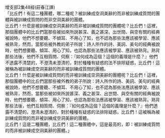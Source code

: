 增支部2集48經(莊春江譯)  
「比丘們！有這二種團體，哪二種呢？被訓練成空洞美辭的而非被訓練成質問的團體與被訓練成質問的而非空洞美辭的團體。  
比丘們！什麼是被訓練成空洞美辭的而非被訓練成質問的團體呢？比丘們！這裡，那個團體中的比丘們當那些被如來所說甚深、義之甚深、出世間、與空有關的經典被說時，他們不想要聽、不傾耳、不用心了知，也不認為那些法應該被學習、應該被熟背，然而，當那些被外教的弟子所說：詩人所作的詩、美詞、美句的經典被說時，他們想要聽、傾耳、用心了知，也認為那些法應該被學習、應該被熟背。熟背那些法後，他們不互相質問、伺察：『如何成為這個？這個的義理是什麼？』他們不透露不清楚的，不澄清未澄清的，對於種種有疑惑的法不排除疑惑，比丘們！這被稱為被訓練成空洞美辭的而非被訓練成質問的團體。  
比丘們！什麼是被訓練成質問的而非被訓練成空洞美辭的團體呢？比丘們！這裡，那個團體中的比丘們當那些被外教的弟子所說：詩人所作的詩、美詞、美句的經典被說時，他們不想要聽、不傾耳、不用心了知，也不認為那些法應該被學習、應該被熟背，然而，當那些被如來所說甚深、義之甚深、出世間、與空有關的經典被說時，他們想要聽、傾耳、用心了知，也認為那些法應該被學習、應該被熟背。熟背那些法後，他們互相質問、伺察：『如何成為這個？這個的義理是什麼？』他們透露不清楚的，澄清未澄清的，對於種種有疑惑的法排除疑惑，比丘們！這被稱為被訓練成質問的而非被訓練成空洞美辭的團體。  
比丘們！這是二種團體，比丘們！這二種團體中，這是最高的，即：被訓練成質問的而非被訓練成空洞美辭的團體。」  
  
  
